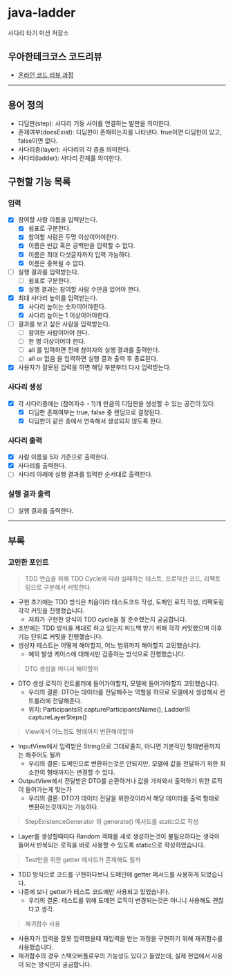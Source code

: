 # java-ladder

사다리 타기 미션 저장소

## 우아한테크코스 코드리뷰

- [온라인 코드 리뷰 과정](https://github.com/woowacourse/woowacourse-docs/blob/master/maincourse/README.md)

---
## 용어 정의
- 디딤판(step): 사다리 기둥 사이를 연결하는 발판을 의미한다.
- 존재여부(doesExist): 디딤판이 존재하는지를 나타낸다. true이면 디딤판이 있고, false이면 없다.
- 사다리층(layer): 사다리의 각 층을 의미한다.
- 사다리(ladder): 사다리 전체를 의미한다.

## 구현할 기능 목록
### 입력
- [x] 참여할 사람 이름을 입력받는다.
  - [x] 쉼표로 구분한다.
  - [x] 참여할 사람은 두명 이상이어야한다.
  - [x] 이름은 빈값 혹은 공백만을 입력할 수 없다.
  - [x] 이름은 최대 다섯글자까지 입력 가능하다.
  - [x] 이름은 중복될 수 없다.
- [ ] 실행 결과를 입력받는다.
  - [ ] 쉼표로 구분한다.
  - [x] 실행 결과는 참여할 사람 수만큼 있어야 한다.
- [x] 최대 사다리 높이를 입력받는다.
  - [x] 사다리 높이는 숫자이어야한다.
  - [x] 사다리 높이는 1 이상이어야한다.
- [ ] 결과를 보고 싶은 사람을 입력받는다.
  - [ ] 참여한 사람이어야 한다.
  - [ ] 한 명 이상이어야 한다.
  - [ ] all 를 입력하면 전체 참여자의 실행 결과를 출력한다.
  - [ ] all or 없음 을 입력하면 실행 결과 출력 후 종료된다.
- [x] 사용자가 잘못된 입력을 하면 해당 부분부터 다시 입력받는다.

### 사다리 생성
- [x] 각 사다리층에는 (참여자수 - 1)개 만큼의 디딤판을 생성할 수 있는 공간이 있다.
  - [x] 디딤판 존재여부는 true, false 중 랜덤으로 결정된다.
  - [x] 디딤판이 같은 층에서 연속해서 생성되지 않도록 한다.

### 사다리 출력
- [x] 사람 이름을 5자 기준으로 출력한다.
- [x] 사다리를 출력한다.
- [ ] 사다리 아래에 실행 결과를 입력한 순서대로 출력한다.

### 실행 결과 출력
- [ ] 실행 결과를 출력한다.
---
## 부록
### 고민한 포인트
> TDD 연습을 위해 TDD Cycle에 따라 실패하는 테스트, 프로덕션 코드, 리팩토링으로 구분해서 커밋한다.
  - 구현 초기에는 TDD 방식은 처음이라 테스트코드 작성, 도메인 로직 작성, 리팩토링 각각 커밋을 진행했습니다.
    - 저희가 구현한 방식이 TDD cycle을 잘 준수했는지 궁금합니다.
  - 초반에는 TDD 방식을 제대로 하고 있는지 피드백 받기 위해 각각 커밋했으며 이후 기능 단위로 커밋을 진행했습니다.
  - 생성자 테스트는 어떻게 해야할지, 어느 범위까지 해야할지 고민했습니다.
    - 예외 발생 케이스에 대해서만 검증하는 방식으로 진행했습니다.

> DTO 생성을 어디서 해야할까
  - DTO 생성 로직이 컨트롤러에 들어가야할지, 모델에 들어가야할지 고민했습니다.
    - 우리의 결론: DTO는 데이터를 전달해주는 역할을 하므로 모델에서 생성해서 컨트롤러에 전달해준다.</br>
    - 위치: Participants의 captureParticipantsName(), Ladder의 captureLayerSteps()

> View에서 어느정도 형태까지 변환해야할까
  - InputView에서 입력받은 String으로 그대로줄지, 아니면 기본적인 형태변환까지는 해주어도 될까
    - 우리의 결론: 도메인으로 변환하는것은 안되지만, 모델에 값을 전달하기 위한 최소한의 형태까지는 변경할 수 있다.
  - OutputView에서 전달받은 DTO를 순환하거나 값을 가져와서 출력하기 위한 로직이 들어가는게 맞는가
    - 우리의 결론: DTO가 데이터 전달을 위한것이라서 해당 데이터를 출력 형태로 변환하는것까지는 가능하다.

> StepExistenceGenerator 의 generate() 메서드를 static으로 작성
  - Layer를 생성할때마다 Random 객체를 새로 생성하는것이 불필요하다는 생각이 들어서 반복되는 로직을 바로 사용할 수 있도록 static으로 작성하였습니다.

> Test만을 위한 getter 메서드가 존재해도 될까
  - TDD 방식으로 코드를 구현하다보니 도메인에 getter 메서드를 사용하게 되었습니다.
  - 나중에 보니 getter가 테스트 코드에만 사용되고 있었습니다.
    - 우리의 결론: 테스트를 위해 도메인 로직이 변경되는것은 아니니 사용해도 괜찮다고 생각.

> 재귀함수 사용
  - 사용자가 입력을 잘못 입력했을때 재입력을 받는 과정을 구현하기 위해 재귀함수를 사용했습니다.
  - 재귀함수의 경우 스택오버플로우의 가능성도 있다고 들었는데, 실제 현업에서 사용이 되는 방식인지 궁금합니다.
